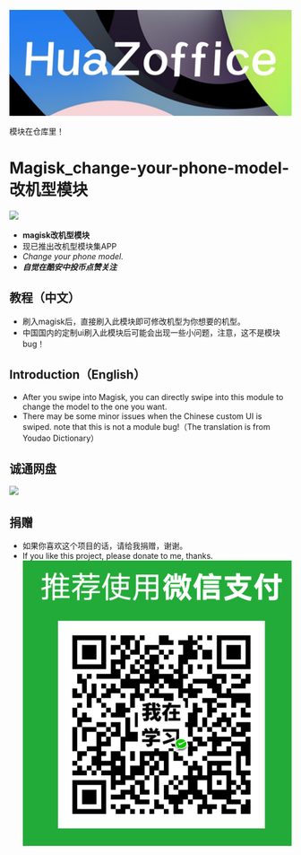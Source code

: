 ![](image/logo.jpg)

模块在仓库里！
# Magisk_change-your-phone-model-改机型模块
[![](https://img.shields.io/badge/HuaZoffice-MyCoolapk-green)](http://www.coolapk.com/u/3752133)
- **magisk改机型模块**
- 现已推出改机型模块集APP
- *Change your phone model.*
- ***自觉在酷安中投币点赞关注***
## 教程（中文）
- 刷入magisk后，直接刷入此模块即可修改机型为你想要的机型。
- 中国国内的定制ui刷入此模块后可能会出现一些小问题，注意，这不是模块bug！
## Introduction（English）
- After you swipe into Magisk, you can directly swipe into this module to change the model to the one you want.
- There may be some minor issues when the Chinese custom UI is swiped. note that this is not a module bug!（The translation is from Youdao Dictionary）
## 诚通网盘
[![](https://img.shields.io/badge/ctfile-download（password：7455）-blue)](https://url27.ctfile.com/d/31252227-44557030-caa8c0)
## 捐赠
- 如果你喜欢这个项目的话，请给我捐赠，谢谢。
- If you like this project, please donate to me, thanks.
![](image/juanzeng.png)
